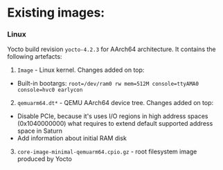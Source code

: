 # Existing images:

### Linux

Yocto build revision `yocto-4.2.3` for AArch64 architecture. It contains the following artefacts:
1. `Image` - Linux kernel. Changes added on top:
  * Built-in bootargs: `root=/dev/ram0 rw mem=512M console=ttyAMA0 console=hvc0 earlycon`
2. `qemuarm64.dt*` - QEMU AArch64 device tree. Changes added on top:
  * Disable PCIe, because it's uses I/O regions in high address spaces (0x1040000000) what requires to extend default supported address space in Saturn
  * Add information about initial RAM disk
3. `core-image-minimal-qemuarm64.cpio.gz` - root filesystem image produced by Yocto
